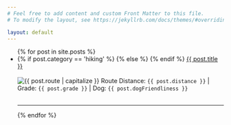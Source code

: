 ```yaml
---
# Feel free to add content and custom Front Matter to this file.
# To modify the layout, see https://jekyllrb.com/docs/themes/#overriding-theme-defaults

layout: default
---
```


<ul class="fa-ul">
  {% for post in site.posts %}
    <li>
    {% if post.category == 'hiking' %}
    <span class="fa-li"><i class="fa-solid fa-person-walking"></i></span>
    {% else %}
    <span class="fa-li"><i class="fa-solid fa-minus"></i></span>
    {% endif %}
      <a href="{{ post.url | prepend: site.baseurl }}">{{ post.title }}</a>
      <br />
      <br />
      <img src="{{ site.baseurl }}/assets/img/{{ post.route }}-route.png" alt="{{ post.route | capitalize }} Route">
      Distance: <code>{{ post.distance }}</code> | Grade: <code>{{ post.grade }}</code> | Dog: <code>{{ post.dogFriendliness }}</code>
      <br />
      <br />
      <hr />
    </li>
  {% endfor %}
</ul>
